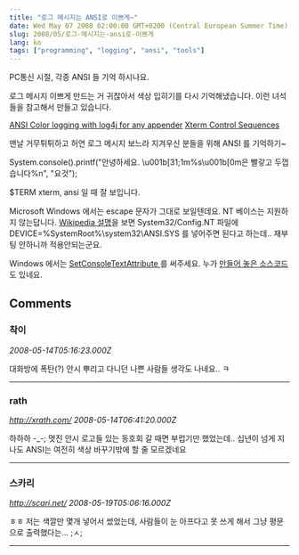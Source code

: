 ```yaml
---
title: "로그 메시지는 ANSI로 이쁘게~"
date: Wed May 07 2008 02:00:00 GMT+0200 (Central European Summer Time)
slug: 2008/05/로그-메시지는-ansi로-이쁘게
lang: ko
tags: ["programming", "logging", "ansi", "tools"]
---
```


PC통신 시절, 각종 ANSI 들 기억 하시나요.

로그 메시지 이쁘게 만드는 거 귀찮아서 색상 입히기를 다시 기억해냈습니다.
이런 녀석들을 참고해서 만들고 있습니다.

[ ANSI Color logging with log4j for any appender](http://wiki.osuosl.org/display/howto/ANSI+Color+logging+with+log4j+for+any+appender)
[Xterm Control Sequences](http://invisible-island.net/xterm/ctlseqs/ctlseqs.html)

맨날 거무튀튀하고 허연 로그 메시지 보느라 지겨우신 분들을 위해 
ANSI 를 기억하기~

System.console().printf("안녕하세요. \u001b[31;1m%s\u001b[0m은 빨갛고 두껍습니다%n", "요것");

$TERM xterm, ansi 일 때 잘 보입니다.

Microsoft Windows 에서는 escape 문자가 그대로 보일텐데요. NT 베이스는 지원하지 않는답니다.
[Wikipedia 설명](http://en.wikipedia.org/wiki/ANSI_escape_code)을 보면 System32/Config.NT 파일에 DEVICE=%SystemRoot%\system32\ANSI.SYS 를 넣어주면 된다고 하는데.. 재부팅 안하니까 적용안되는군요. 

Windows 에서는 [SetConsoleTextAttribute ](http://msdn.microsoft.com/en-us/library/ms686047.aspx) 를 써주세요. 누가 [만들어 놓은 소스코드](http://www.rgagnon.com/javadetails/java-0469.html)도 있네요.

## Comments

### 착이
*2008-05-14T05:16:23.000Z*

대화방에 폭탄(?) 안시 뿌리고 다니던 나쁜 사람들 생각도 나네요.. ㅋ

---

### rath
*http://xrath.com/*
*2008-05-14T06:41:20.000Z*

하하하 -_-; 멋진 안시 로고들 있는 동호회 갈 때면 부럽기만 했었는데.. 십년이 넘게 지나도 ANSI는 여전히 색상 바꾸기밖에 할 줄 모르겠네요

---

### 스카리
*http://scari.net/*
*2008-05-19T05:06:16.000Z*

ㅎㅎ 저는 색깔만 몇개 넣어서 썼었는데, 사람들이 눈 아프다고 못 쓰게 해서 그냥 평문으로 출력했다는... ;ㅅ;

---
